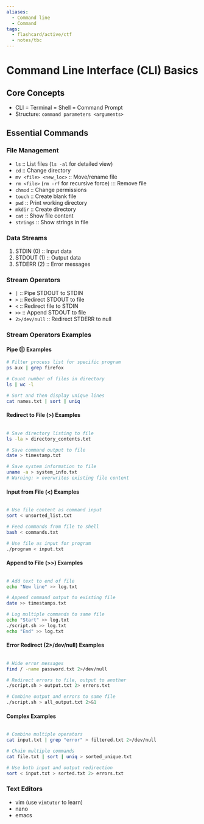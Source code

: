 ```yaml
---
aliases:
  - Command line
  - Command
tags:
  - flashcard/active/ctf
  - notes/tbc
---
```



# Command Line Interface (CLI) Basics

## Core Concepts
- CLI = Terminal = Shell = Command Prompt
- Structure: `command parameters <arguments>` <!--SR:!2024-12-02,1,230-->

## Essential Commands
### File Management
- `ls` :: List files (`ls -al` for detailed view) <!--SR:!2024-12-17,3,233-->
- `cd` :: Change directory <!--SR:!2024-12-17,3,230-->
- `mv <file> <new_loc>` :: Move/rename file <!--SR:!2024-12-17,3,230-->
- `rm <file>` (`rm -rf` for recursive force) ::: Remove file <!--SR:!2024-12-17,3,233!2024-12-17,3,250-->
- `chmod` :: Change permissions <!--SR:!2024-12-17,3,230-->
- `touch` :: Create blank file <!--SR:!2024-12-17,3,230-->
- `pwd` :: Print working directory <!--SR:!2024-12-17,3,230-->
- `mkdir` :: Create directory <!--SR:!2024-12-17,3,233-->
- `cat` :: Show file content <!--SR:!2024-12-17,3,233-->
- `strings` :: Show strings in file <!--SR:!2024-12-17,3,230-->

### Data Streams
1. STDIN (0) :: Input data <!--SR:!2024-12-17,3,230-->
2. STDOUT (1) :: Output data <!--SR:!2024-12-17,3,230-->
3. STDERR (2) :: Error messages <!--SR:!2024-12-17,3,233-->

### Stream Operators
- `|` :: Pipe STDOUT to STDIN <!--SR:!2024-12-17,3,230-->
- `>` :: Redirect STDOUT to file <!--SR:!2024-12-15,1,190-->
- `<` :: Redirect file to STDIN <!--SR:!2024-12-17,3,230-->
- `>>` :: Append STDOUT to file <!--SR:!2024-12-17,3,230-->
- `2>/dev/null` :: Redirect STDERR to null <!--SR:!2024-12-17,3,230-->

### Stream Operators Examples

#### Pipe (|) Examples
```bash
# Filter process list for specific program
ps aux | grep firefox

# Count number of files in directory
ls | wc -l

# Sort and then display unique lines
cat names.txt | sort | uniq
```

#### Redirect to File (>) Examples
```bash

# Save directory listing to file
ls -la > directory_contents.txt

# Save command output to file
date > timestamp.txt

# Save system information to file
uname -a > system_info.txt
# Warning: > overwrites existing file content
```

#### Input from File (<) Examples
```bash

# Use file content as command input
sort < unsorted_list.txt

# Feed commands from file to shell
bash < commands.txt

# Use file as input for program
./program < input.txt
```
#### Append to File (>>) Examples
```bash

# Add text to end of file
echo "New line" >> log.txt

# Append command output to existing file
date >> timestamps.txt

# Log multiple commands to same file
echo "Start" >> log.txt
./script.sh >> log.txt
echo "End" >> log.txt
```
#### Error Redirect (2>/dev/null) Examples
```bash

# Hide error messages
find / -name password.txt 2>/dev/null

# Redirect errors to file, output to another
./script.sh > output.txt 2> errors.txt

# Combine output and errors to same file
./script.sh > all_output.txt 2>&1
```
#### Complex Examples
```bash

# Combine multiple operators
cat input.txt | grep "error" > filtered.txt 2>/dev/null

# Chain multiple commands
cat file.txt | sort | uniq > sorted_unique.txt

# Use both input and output redirection
sort < input.txt > sorted.txt 2> errors.txt
```
### Text Editors
- vim (use `vimtutor` to learn)
- nano
- emacs